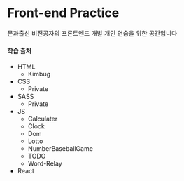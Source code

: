 # Front-end Practice

문과출신 비전공자의 프론트엔드 개발 개인 연습을 위한 공간입니다

#### 학습 출처

- HTML
  - Kimbug
- CSS
  - Private
- SASS
  - Private
- JS
  - Calculater
  - Clock
  - Dom
  - Lotto
  - NumberBaseballGame
  - TODO
  - Word-Relay
- React
